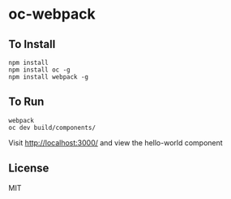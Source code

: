 # oc-webpack
## To Install

```
npm install
npm install oc -g
npm install webpack -g
```

## To Run
```
webpack
oc dev build/components/
```

Visit [http://localhost:3000/](http://localhost:3000/) and view the hello-world component 

## License
MIT